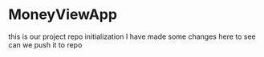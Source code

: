 # MoneyViewApp
this is our project repo initialization
I have made some changes here to see can we push it to repo